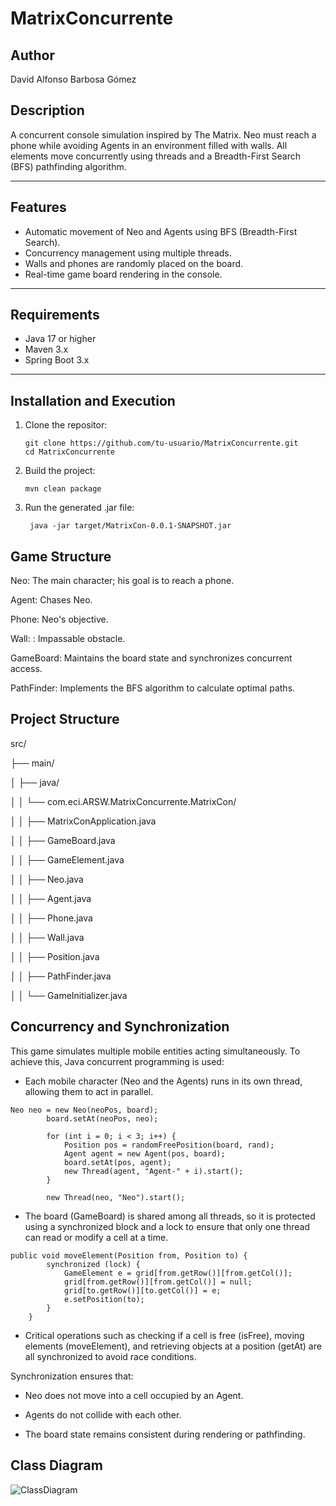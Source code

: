 # MatrixConcurrente
## Author
David Alfonso Barbosa Gómez

## Description

A concurrent console simulation inspired by The Matrix. Neo must reach a phone while avoiding Agents in an environment filled with walls. All elements move concurrently using threads and a Breadth-First Search (BFS) pathfinding algorithm.

---

## Features

-  Automatic movement of Neo and Agents using BFS (Breadth-First Search).
-  Concurrency management using multiple threads.
-  Walls and phones are randomly placed on the board.
-  Real-time game board rendering in the console.

---

##  Requirements

- Java 17 or higher
- Maven 3.x
- Spring Boot 3.x

---

## Installation and Execution

1. Clone the repositor:
   ```
   git clone https://github.com/tu-usuario/MatrixConcurrente.git
   cd MatrixConcurrente
   ```
   
3. Build the project:

   ```
   mvn clean package
   ```
   
4. Run the generated .jar file:
   ```
    java -jar target/MatrixCon-0.0.1-SNAPSHOT.jar
   ```

## Game Structure

Neo: The main character; his goal is to reach a phone.

Agent: Chases Neo.

Phone: Neo's objective.

Wall: : Impassable obstacle.

GameBoard: Maintains the board state and synchronizes concurrent access.

PathFinder: Implements the BFS algorithm to calculate optimal paths.

## Project Structure

src/

├── main/

│   ├── java/

│   │   └── com.eci.ARSW.MatrixConcurrente.MatrixCon/

│   │       ├── MatrixConApplication.java

│   │       ├── GameBoard.java

│   │       ├── GameElement.java

│   │       ├── Neo.java

│   │       ├── Agent.java

│   │       ├── Phone.java

│   │       ├── Wall.java

│   │       ├── Position.java

│   │       ├── PathFinder.java

│   │       └── GameInitializer.java


## Concurrency and Synchronization


This game simulates multiple mobile entities acting simultaneously. To achieve this, Java concurrent programming is used:

* Each mobile character (Neo and the Agents) runs in its own thread, allowing them to act in parallel.

```
Neo neo = new Neo(neoPos, board);
        board.setAt(neoPos, neo);

        for (int i = 0; i < 3; i++) {
            Position pos = randomFreePosition(board, rand);
            Agent agent = new Agent(pos, board);
            board.setAt(pos, agent);
            new Thread(agent, "Agent-" + i).start();
        }

        new Thread(neo, "Neo").start();
```
* The board (GameBoard) is shared among all threads, so it is protected using a synchronized block and a lock to ensure that only one thread can read or modify a cell at a time.

```
public void moveElement(Position from, Position to) {
        synchronized (lock) {
            GameElement e = grid[from.getRow()][from.getCol()];
            grid[from.getRow()][from.getCol()] = null;
            grid[to.getRow()][to.getCol()] = e;
            e.setPosition(to);
        }
    }
```
* Critical operations such as checking if a cell is free (isFree), moving elements (moveElement), and retrieving objects at a position (getAt) are all synchronized to avoid race conditions.

Synchronization ensures that:

* Neo does not move into a cell occupied by an Agent.

* Agents do not collide with each other.

* The board state remains consistent during rendering or pathfinding.

## Class Diagram

![ClassDiagram](https://github.com/user-attachments/assets/742d9463-932a-438a-b58b-4ff091583100)

